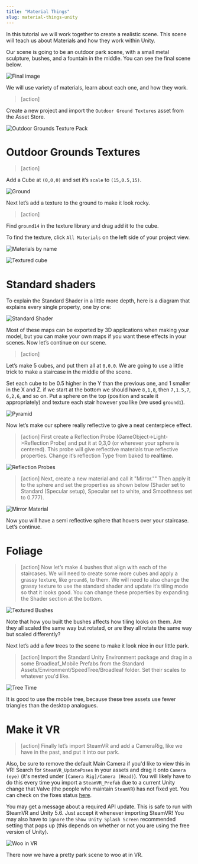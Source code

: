 ```yaml
---
title: "Material Things"
slug: material-things-unity
---
```


In this tutorial we will work together to create a realistic scene. This scene will teach us about Materials and how they work within Unity.

Our scene is going to be an outdoor park scene, with a small metal sculpture, bushes, and a fountain in the middle. You can see the final scene below.

![Final image](assets/image_7.png)

We will use variety of materials, learn about each one, and how they work.

> [action]
>
Create a new project and import the `Outdoor Ground Textures` asset from the Asset Store.
>
![Outdoor Grounds Texture Pack](assets/outdoor.png)

# Outdoor Grounds Textures

> [action]
>
Add a Cube at `(0,0,0)` and set it’s `scale` to `(15,0.5,15)`.
>
![Ground](assets/image_0.png)

Next let’s add a texture to the ground to make it look rocky.

> [action]
>
Find `ground14` in the texture library and drag add it to the cube.
>
To find the texture, click `All Materials` on the left side of your project view.

![Materials by name](assets/circle.png)

![Textured cube](assets/textured_ground.png)

# Standard shaders

To explain the Standard Shader in a little more depth, here is a diagram that explains every single property, one by one:

![Standard Shader](assets/image_2.png)

Most of these maps can be exported by 3D applications when making your model, but you can make your own maps if you want these effects in your scenes. Now let’s continue on our scene.

> [action]
>
>
Let’s make 5 cubes, and put them all at `0,0,0`. We are going to use a little trick to make a staircase in the middle of the scene.
>
Set each cube to be 0.5 higher in the Y than the previous one, and 1 smaller in the X and Z. if we start at the bottom we should have `8,1,8`, then `7,1.5,7`,` 6,2,6`, and so on. Put a sphere on the top (position and scale it appropriately) and texture each stair however you like (we used `ground1`).
>
![Pyramid](assets/image_3.png)

Now let’s make our sphere really reflective to give a neat centerpiece effect.

> [action]
>First create a Reflection Probe (GameObject->Light->Reflection Probe) and put it at 0,3,0 (or wherever your sphere is centered). This probe will give reflective materials true reflective properties. Change it’s reflection Type from baked to **realtime.**

![Reflection Probes](assets/refl.png)

> [action]
>Next, create a new material and call it "Mirror.""  Then apply it to the sphere and set the properties as shown below (Shader set to Standard (Specular setup), Specular set to white, and Smoothness set to 0.777).

![Mirror Material](assets/image_4.png)

Now you will have a semi reflective sphere that hovers over your staircase. Let’s continue.

# Foliage

> [action]
>Now let’s make 4 bushes that align with each of the staircases. We will need to create some more cubes and apply a grassy texture, like `ground6`, to them. We will need to also change the grassy texture to use the standard shader and update it’s tiling mode so that it looks good. You can change these properties by expanding the Shader section at the bottom.

![Textured Bushes](assets/Capture1.png)

Note that how you built the bushes affects how tiling looks on them. Are they all scaled the same way but rotated, or are they all rotate the same way but scaled differently?

Next let’s add a few trees to the scene to make it look nice in our little park.

> [action]
>Import the Standard Unity Environment package and drag in a some Broadleaf_Mobile Prefabs from the Standard Assets/Environment/SpeedTree/Broadleaf folder. Set their scales to whatever you'd like.

![Tree Time](assets/Capture2.png)

It is good to use the mobile tree, because these tree assets use fewer triangles than the desktop analogues.

# Make it VR

> [action]
>Finally let’s import SteamVR and add a CameraRig, like we have in the past, and put it into our park.
>
Also, be sure to remove the default Main Camera if you'd like to view this in VR! Search for `SteamVR_UpdatePoses` in your assets and drag it onto `Camera (eye)` (it's nested under `[Camera Rig]/Camera (Head)`). You will likely have to do this every time you import a `SteamVR_Prefab` due to a current Unity change that Valve (the people who maintain `SteamVR`) has not fixed yet. You can check on the fixes status [here](https://github.com/ValveSoftware/steamvr_unity_plugin/pull/14).
>
You may get a message about a required API update. This is safe to run with SteamVR and Unity 5.6. Just accept it whenever importing SteamVR! You may also have to `Ignore` the `Show Unity Splash Screen` recommended setting that pops up (this depends on whether or not you are using the free version of Unity).

![Woo in VR](assets/image_7.png)

There now we have a pretty park scene to woo at in VR.
